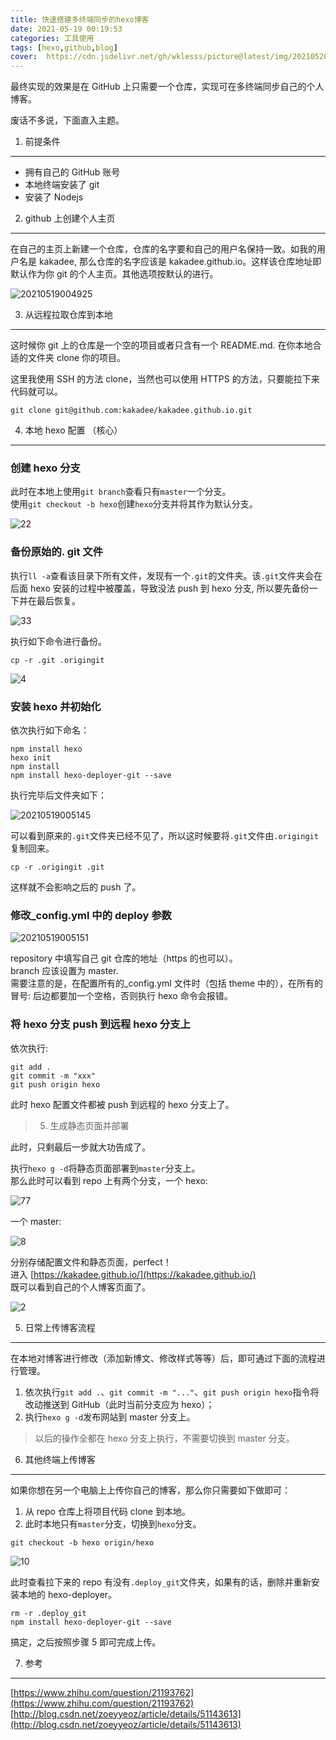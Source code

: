 ```yaml
---
title: 快速搭建多终端同步的hexo博客
date: 2021-05-19 00:19:53
categories: 工具使用
tags: [hexo,github,blog]
cover:  https://cdn.jsdelivr.net/gh/wklesss/picture@latest/img/20210520183938.jpeg
---
```

最终实现的效果是在 GitHub 上只需要一个仓库，实现可在多终端同步自己的个人博客。

废话不多说，下面直入主题。

1. 前提条件

-------

*   拥有自己的 GitHub 账号
*   本地终端安装了 git
*   安装了 Nodejs

2. github 上创建个人主页

-----------------

在自己的主页上新建一个仓库，仓库的名字要和自己的用户名保持一致。如我的用户名是 kakadee, 那么仓库的名字应该是 kakadee.github.io。这样该仓库地址即默认作为你 git 的个人主页。其他选项按默认的进行。

![20210519004925](https://cdn.jsdelivr.net/gh/wklesss/picture@latest/img/20210520182236.png)

3. 从远程拉取仓库到本地

-------------

这时候你 git 上的仓库是一个空的项目或者只含有一个 README.md. 在你本地合适的文件夹 clone 你的项目。

这里我使用 SSH 的方法 clone，当然也可以使用 HTTPS 的方法，只要能拉下来代码就可以。

```
git clone git@github.com:kakadee/kakadee.github.io.git
```

4. 本地 hexo 配置 （核心）

------------------

### 创建 hexo 分支

此时在本地上使用`git branch`查看只有`master`一个分支。  
使用`git checkout -b hexo`创建`hexo`分支并将其作为默认分支。

![22](https://cdn.jsdelivr.net/gh/wklesss/picture@latest/img/20210520175419.jpeg)

### 备份原始的. git 文件

执行`ll -a`查看该目录下所有文件，发现有一个`.git`的文件夹。该`.git`文件夹会在后面 hexo 安装的过程中被覆盖，导致没法 push 到 hexo 分支, 所以要先备份一下并在最后恢复。

![33](https://cdn.jsdelivr.net/gh/wklesss/picture@latest/img/20210520175416.jpeg)

执行如下命令进行备份。

```
cp -r .git .origingit
```

![4](https://cdn.jsdelivr.net/gh/wklesss/picture@latest/img/20210520175410.jpeg)

### 安装 hexo 并初始化

依次执行如下命名：

```
npm install hexo
hexo init
npm install
npm install hexo-deployer-git --save
```

执行完毕后文件夹如下：

![20210519005145](https://cdn.jsdelivr.net/gh/wklesss/picture@latest/img/20210520182320.png)

可以看到原来的`.git`文件夹已经不见了，所以这时候要将`.git`文件由`.origingit`复制回来。

```
cp -r .origingit .git
```

这样就不会影响之后的 push 了。

### 修改_config.yml 中的 deploy 参数

![20210519005151](https://cdn.jsdelivr.net/gh/wklesss/picture@latest/img/20210520182401.png)

repository 中填写自己 git 仓库的地址（https 的也可以）。  
branch 应该设置为 master.  
需要注意的是，在配置所有的_config.yml 文件时（包括 theme 中的），在所有的冒号: 后边都要加一个空格，否则执行 hexo 命令会报错。

### 将 hexo 分支 push 到远程 hexo 分支上

依次执行:

```
git add .
git commit -m "xxx"
git push origin hexo
```

此时 hexo 配置文件都被 push 到远程的 hexo 分支上了。

> 5. 生成静态页面并部署

此时，只剩最后一步就大功告成了。

执行`hexo g -d`将静态页面部署到`master`分支上。  
那么此时可以看到 repo 上有两个分支，一个 hexo:

![77](https://cdn.jsdelivr.net/gh/wklesss/picture@latest/img/20210520175433.jpeg)

一个 master:

![8](https://cdn.jsdelivr.net/gh/wklesss/picture@latest/img/20210520175436.jpeg)

分别存储配置文件和静态页面，perfect！  
进入 [https://kakadee.github.io/](https://kakadee.github.io/)  
既可以看到自己的个人博客页面了。  

![2](https://cdn.jsdelivr.net/gh/wklesss/picture@latest/img/20210520175440.jpeg)

5. 日常上传博客流程

-----------

在本地对博客进行修改（添加新博文、修改样式等等）后，即可通过下面的流程进行管理。  

1. 依次执行`git add .`、`git commit -m "..."`、`git push origin hexo`指令将改动推送到 GitHub（此时当前分支应为 hexo）；  
2. 执行`hexo g -d`发布网站到 master 分支上。

> 以后的操作全都在 hexo 分支上执行，不需要切换到 master 分支。

6. 其他终端上传博客

-----------

如果你想在另一个电脑上上传你自己的博客，那么你只需要如下做即可：  

1. 从 repo 仓库上将项目代码 clone 到本地。  
2. 此时本地只有`master`分支，切换到`hexo`分支。

```
git checkout -b hexo origin/hexo
```

![10](https://cdn.jsdelivr.net/gh/wklesss/picture@latest/img/20210520175445.jpeg)

此时查看拉下来的 repo 有没有`.deploy_git`文件夹，如果有的话，删除并重新安装本地的 hexo-deployer。

```
rm -r .deploy_git
npm install hexo-deployer-git --save
```

搞定，之后按照步骤 5 即可完成上传。

7. 参考

-----

[https://www.zhihu.com/question/21193762](https://www.zhihu.com/question/21193762)  
[http://blog.csdn.net/zoeyyeoz/article/details/51143613](http://blog.csdn.net/zoeyyeoz/article/details/51143613)